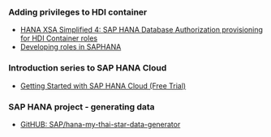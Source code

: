 ### Adding privileges to HDI container


* [HANA XSA Simplified 4: SAP HANA Database Authorization provisioning for HDI Container roles](https://blogs.sap.com/2020/07/27/hana-xsa-simplified-4-sap-hana-database-authorization-provisioning-for-hdi-container-roles/)
* [Developing roles in SAPHANA](https://www.sap.com/documents/2018/04/fe086f0d-fa7c-0010-87a3-c30de2ffd8ff.html)


### Introduction series to SAP HANA Cloud
* [Getting Started with SAP HANA Cloud (Free Trial)](https://blogs.sap.com/2020/03/28/getting-started-with-sap-hana-cloud/)


### SAP HANA project - generating data
* [GitHUB: SAP/hana-my-thai-star-data-generator](https://github.com/SAP/hana-my-thai-star-data-generator)
